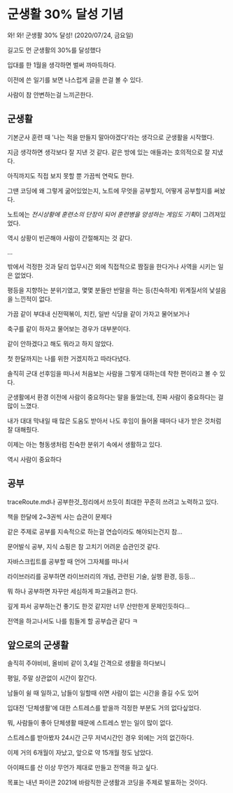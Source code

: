 # 군생활 30% 달성 기념

와! 와! 군생활 30% 달성! (2020/07/24, 금요일)

길고도 먼 군생활의 30%를 달성했다

입대를 한 1월을 생각하면 벌써 까마득하다.

이전에 쓴 일기를 보면 나스럽게 글을 쓴걸 볼 수 있다.

사람이 참 안변하는걸 느끼곤한다.

## 군생활

기본군사 훈련 때 '나는 적을 만들지 말아야겠다'라는 생각으로 군생활을 시작했다.

지금 생각하면 생각보다 잘 지낸 것 같다. 같은 방에 있는 애들과는 호의적으로 잘 지냈다.

아직까지도 직접 보지 못할 뿐 가끔씩 연락도 한다. 

그땐 코딩에 왜 그렇게 굶어있었는지, 노트에 무엇을 공부할지, 어떻게 공부할지를 써놨다.

노트에는 *전시상황에 훈련소의 단장이 되어 훈련병을 양성하는 게임도 기획*이 그려져있었다.

역시 상황이 빈곤해야 사람이 간절해지는 것 같다.

...

밖에서 걱정한 것과 달리 업무시간 외에 직접적으로 짬질을 한다거나 사역을 시키는 일은 없었다.

평등을 지향하는 분위기였고, 몇몇 분들만 반말을 하는 등(친숙하게) 위계질서의 낯설음을 느낀적이 없다.

가끔 같이 부대내 신전떡볶이, 치킨, 일반 식당을 같이 가자고 물어보거나 

축구를 같이 하자고 물어보는 경우가 대부분이다.

같이 안하겠다고 해도 뭐라고 하지 않았다.

첫 한달까지는 나를 위한 거겠지하고 따라다녔다.

솔직히 군대 선후임을 떠나서 처음보는 사람을 그렇게 대하는데 착한 편이라고 볼 수 있다.

군생활에서 환경 이전에 사람이 중요하다는 말을 들었는데, 진짜 사람이 중요하다는 걸 많이 느꼈다.

내가 대대 막내일 때 많은 도움도 받아서 나도 후임이 들어올 때마다 내가 받은 것처럼 잘 대해줬다.

이제는 아는 형동생처럼 친숙한 분위기 속에서 생활하고 있다.

역시 사람이 중요하다

## 공부

traceRoute.md나 공부한것_정리에서 쓰듯이 최대한 꾸준히 쓰려고 노력하고 있다.

책을 한달에 2~3권씩 사는 습관이 문제다

같은 주제로 공부를 지속적으로 하는걸 연습이라도 해야되는건지 참...

문어발식 공부, 지식 쇼핑은 참 고치기 어려운 습관인것 같다.

자바스크립트를 공부할 때 언어 그자체를 떠나서

라이브러리를 공부하면 라이브러리의 개념, 관련된 기술, 실행 환경, 등등...

뭐 하나 공부하면 자꾸만 세심하게 파고들려고 한다.

깊게 파서 공부하는건 좋기도 한것 같지만 너무 산만한게 문제인듯하다...

전역을 하고나서도 나를 힘들게 할 공부습관 같다 ㅋ

## 앞으로의 군생활

솔직히 주야비비, 올비비 같이 3,4일 간격으로 생활을 하다보니

평일, 주말 상관없이 시간이 잘간다.

남들이 쉴 때 일하고, 남들이 일할때 쉬면 사람이 없는 시간을 즐길 수도 있어

입대전 '단체생활'에 대한 스트레스를 받을까 걱정한 부분도 거의 없다싶었다.

뭐, 사람들이 좋아 단체생활 때문에 스트레스 받는 일이 많이 없다.

스트레스를 받아봤자 24시간 근무 저녁시간인 경우 외에는 거의 없긴하다.

이제 거의 6개월이 자났고, 앞으로 약 15개월 정도 남았다.

아이패드를 산 이상 무언가 제대로 만들고 전역을 하고 싶다.

목표는 내년 파이콘 2021에 바람직한 군생활과 코딩을 주제로 발표하는 것이다.
